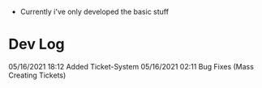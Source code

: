 * Currently i've only developed the basic stuff

# Dev Log
05/16/2021 18:12	Added Ticket-System
05/16/2021 02:11	Bug Fixes (Mass Creating Tickets)
